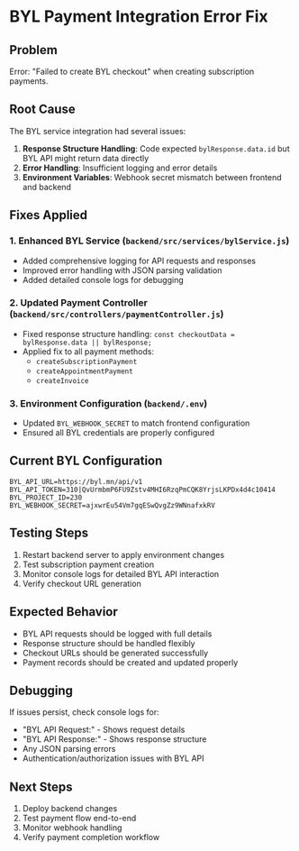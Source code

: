 # BYL Payment Integration Error Fix

## Problem
Error: "Failed to create BYL checkout" when creating subscription payments.

## Root Cause
The BYL service integration had several issues:
1. **Response Structure Handling**: Code expected `bylResponse.data.id` but BYL API might return data directly
2. **Error Handling**: Insufficient logging and error details
3. **Environment Variables**: Webhook secret mismatch between frontend and backend

## Fixes Applied

### 1. Enhanced BYL Service (`backend/src/services/bylService.js`)
- Added comprehensive logging for API requests and responses
- Improved error handling with JSON parsing validation
- Added detailed console logs for debugging

### 2. Updated Payment Controller (`backend/src/controllers/paymentController.js`)
- Fixed response structure handling: `const checkoutData = bylResponse.data || bylResponse;`
- Applied fix to all payment methods:
  - `createSubscriptionPayment`
  - `createAppointmentPayment` 
  - `createInvoice`

### 3. Environment Configuration (`backend/.env`)
- Updated `BYL_WEBHOOK_SECRET` to match frontend configuration
- Ensured all BYL credentials are properly configured

## Current BYL Configuration
```
BYL_API_URL=https://byl.mn/api/v1
BYL_API_TOKEN=310|QvUrmbmP6FU9Zstv4MHI6RzqPmCQK8YrjsLKPDx4d4c10414
BYL_PROJECT_ID=230
BYL_WEBHOOK_SECRET=ajxwrEu54Vm7gqESwQvgZz9WNnafxkRV
```

## Testing Steps
1. Restart backend server to apply environment changes
2. Test subscription payment creation
3. Monitor console logs for detailed BYL API interaction
4. Verify checkout URL generation

## Expected Behavior
- BYL API requests should be logged with full details
- Response structure should be handled flexibly
- Checkout URLs should be generated successfully
- Payment records should be created and updated properly

## Debugging
If issues persist, check console logs for:
- "BYL API Request:" - Shows request details
- "BYL API Response:" - Shows response structure
- Any JSON parsing errors
- Authentication/authorization issues with BYL API

## Next Steps
1. Deploy backend changes
2. Test payment flow end-to-end
3. Monitor webhook handling
4. Verify payment completion workflow
